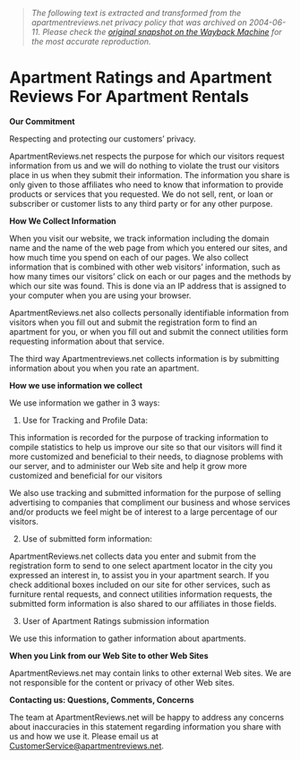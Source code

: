 > *The following text is extracted and transformed from the apartmentreviews.net privacy policy that was archived on 2004-06-11. Please check the [original snapshot on the Wayback Machine](https://web.archive.org/web/20040611221143id_/http%3A//www.apartmentreviews.net/privacy-policy.htm) for the most accurate reproduction.*

# Apartment Ratings and Apartment Reviews For Apartment Rentals

**Our Commitment**

Respecting and protecting our customers’ privacy. 

ApartmentReviews.net respects the purpose for which our visitors request information from us and we will do nothing to violate the trust our visitors place in us when they submit their information. The information you share is only given to those affiliates who need to know that information to provide products or services that you requested. We do not sell, rent, or loan or subscriber or customer lists to any third party or for any other purpose.

**How We Collect Information**

When you visit our website, we track information including the domain name and the name of the web page from which you entered our sites, and how much time you spend on each of our pages. We also collect information that is combined with other web visitors’ information, such as how many times our visitors’ click on each or our pages and the methods by which our site was found. This is done via an IP address that is assigned to your computer when you are using your browser.

ApartmentReviews.net also collects personally identifiable information from visitors when you fill out and submit the registration form to find an apartment for you, or when you fill out and submit the connect utilities form requesting information about that service. 

The third way Apartmentreviews.net collects information is by submitting information about you when you rate an apartment. 

**How we use information we collect**

We use information we gather in 3 ways:

1) Use for Tracking and Profile Data:

This information is recorded for the purpose of tracking information to compile statistics to help us improve our site so that our visitors will find it more customized and beneficial to their needs, to diagnose problems with our server, and to administer our Web site and help it grow more customized and beneficial for our visitors

We also use tracking and submitted information for the purpose of selling advertising to companies that compliment our business and whose services and/or products we feel might be of interest to a large percentage of our visitors.

2) Use of submitted form information:

ApartmentReviews.net collects data you enter and submit from the registration form to send to one select apartment locator in the city you expressed an interest in, to assist you in your apartment search. If you check additional boxes included on our site for other services, such as furniture rental requests, and connect utilities information requests, the submitted form information is also shared to our affiliates in those fields.

3) User of Apartment Ratings submission information

We use this information to gather information about apartments.

**When you Link from our Web Site to other Web Sites**

ApartmentReviews.net may contain links to other external Web sites. We are not responsible for the content or privacy of other Web sites.

**Contacting us: Questions, Comments, Concerns**

The team at ApartmentReviews.net will be happy to address any concerns about inaccuracies in this statement regarding information you share with us and how we use it. Please email us at [CustomerService@apartmentreviews.net](mailto:CustomerService@apartmentreviews.net). 

  

